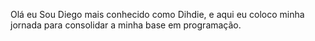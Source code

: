 Olá eu Sou Diego mais conhecido como Dihdie, e aqui eu coloco minha jornada para consolidar a minha base em programação.
